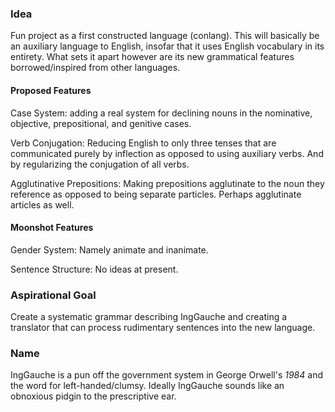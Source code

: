 ### Idea

Fun project as a first constructed language (conlang). This will basically be an auxiliary 
language to English, insofar that it uses English vocabulary in its entirety. What sets it
apart however are its new grammatical features borrowed/inspired from other languages.

#### Proposed Features

Case System: adding a real system for declining nouns in the nominative, objective, 
prepositional, and genitive cases.

Verb Conjugation: Reducing English to only three tenses that are communicated purely by 
inflection as opposed to using auxiliary verbs. And by regularizing the conjugation of all
verbs.

Agglutinative Prepositions: Making prepositions agglutinate to the noun they reference as
opposed to being separate particles. Perhaps agglutinate articles as well.

#### Moonshot Features

Gender System: Namely animate and inanimate.

Sentence Structure: No ideas at present.

### Aspirational Goal

Create a systematic grammar describing IngGauche and creating a translator that can process
rudimentary sentences into the new language.

### Name

IngGauche is a pun off the government system in George Orwell's *1984* and the word for 
left-handed/clumsy. Ideally IngGauche sounds like an obnoxious pidgin to the prescriptive ear.